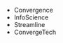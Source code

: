 <!-- TITLE: Tylers Name -->
<!-- SUBTITLE: A quick summary of Tylers Name -->
* Convergence
* InfoScience
* Streamline
* ConvergeTech